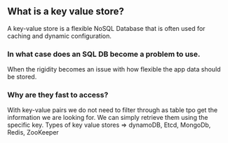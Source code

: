 ## What is a key value store?
A key-value store is a flexible NoSQL Database that is often used for caching and dynamic configuration.

### In what case does an SQL DB become a problem to use.
When the rigidity becomes an issue with how flexible the app data should be stored.

### Why are they fast to access? 
With  key-value pairs we do not need to filter through as table tpo get the information we are looking for. We can simply retrieve them using the specific key.
Types of key value stores => dynamoDB, Etcd, MongoDb, Redis, ZooKeeper